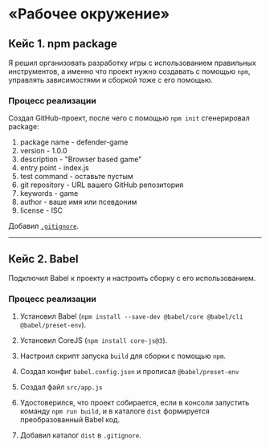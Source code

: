 # «Рабочее окружение»

## Кейс 1. npm package
Я решил организовать разработку игры с использованием правильных инструментов, а именно что проект нужно создавать с помощью `npm`, управлять зависимостями и сборкой тоже с его помощью. 

### Процесс реализации
Создал GitHub-проект, после чего с помощью `npm init` сгенерировал package:
1. package name - defender-game
1. version - 1.0.0
1. description - "Browser based game"
1. entry point - index.js
1. test command - оставьте пустым
1. git repository - URL вашего GitHub репозитория 
1. keywords - game
1. author - ваше имя или псевдоним
1. license - ISC

Добавил [`.gitignore`](../.gitignore).

---

## Кейс 2. Babel
Подключил Babel к проекту и настроить сборку с его использованием.

### Процесс реализации
1. Установил Babel (`npm install --save-dev @babel/core @babel/cli @babel/preset-env`).
2. Установил CoreJS (`npm install core-js@3`).

2. Настроил скрипт запуска `build` для сборки с помощью `npm`.
3. Создал конфиг `babel.config.json` и прописал `@babel/preset-env`
4. Создал файл `src/app.js`
5. Удостоверился, что проект собирается, если в консоли запустить команду `npm run build`, и в каталоге `dist` формируется преобразованный Babel код.
6. Добавил каталог `dist` в `.gitignore`.
